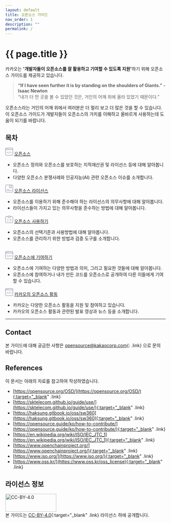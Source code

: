 ```yaml
---
layout: default
title: 오픈소스 가이드
nav_order: 1
description: ""
permalink: /
---
```

# {{ page.title }}
<div class="summary">
카카오는 <strong>'개발자들이 오픈소스를 잘 활용하고 기여할 수 있도록 지원'</strong>하기 위해 오픈소스 가이드를 제공하고 있습니다.<br>
</div>

><strong class="text-green-200 .fs-4">“If I have seen further it is by standing on the shoulders of Giants.”</strong> <strong>- Isaac Newton</strong><br>
> <span class="text-grey-666">“내가 더 먼 곳을 볼 수 있었던 것은, 거인의 어깨 위에 올라 있었기 때문이다.”</span>

<div class="summary">
오픈소스라는 거인의 어깨 위에서 여러분은 더 멀리 보고 더 많은 것을 할 수 있습니다.<br> 
이 오픈소스 가이드가 개발자들이 오픈소스의 가치를 이해하고 올바르게 사용하는데 도움이 되기를 바랍니다.
</div>


## 목차
<div class="content_wrap">
    <div class="contents_block">
        <div class="contents_tt">
            <svg width="24" height="24" viewBox="0 0 24 24" fill="none" xmlns="http://www.w3.org/2000/svg">
            <g clip-path="url(#clip0_19_131)">
            <rect x="0.5" y="0.5" width="23" height="23" rx="2.5" fill="white" stroke="#807F93"/>
            <path d="M0.5 3C0.5 1.61929 1.61929 0.5 3 0.5H21C22.3807 0.5 23.5 1.61929 23.5 3V5.5H0.5V3Z" fill="#F1F1F3" stroke="#807F93"/>
            <path d="M12.728 11.5599L11.272 17.6399" stroke="#807F93" stroke-linecap="round" stroke-linejoin="round"/>
            <path d="M7.82396 16.824L4.95996 14.6L7.82396 12.376" stroke="#807F93" stroke-linecap="round" stroke-linejoin="round"/>
            <path d="M16.176 16.824L19.04 14.6L16.176 12.376" stroke="#807F93" stroke-linecap="round" stroke-linejoin="round"/>
            <path d="M6.23206 3.26404H6.60806" stroke="#807F93" stroke-linecap="round" stroke-linejoin="round"/>
            <path d="M3.61603 3.26416H3.98403" stroke="#807F93" stroke-linecap="round" stroke-linejoin="round"/>
            <path d="M8.85602 3.26404H9.22402" stroke="#807F93" stroke-linecap="round" stroke-linejoin="round"/>
            </g>
            <defs>
            <clipPath id="clip0_19_131">
            <rect width="24" height="24" fill="white"/>
            </clipPath>
            </defs>
            </svg>
            <a href="{{ site.baseurl }}/docs/opensource/">오픈소스</a>
        </div>
        <div class="contents_body">
            <ul>
                <li>오픈소스 정의와 오픈소스를 보호하는 지적재산권 및 라이선스 등에 대해 알아봅니다.</li>
                <li>다양한 오픈소스 분쟁사례와 인공지능(AI) 관련 오픈소스 이슈를 소개합니다.</li>
            </ul>
        </div>
    </div>
</div>

<div class="content_wrap">
    <div class="contents_block">
        <div class="contents_tt">
        <svg width="24" height="24" viewBox="0 0 24 24" fill="none" xmlns="http://www.w3.org/2000/svg">
        <g clip-path="url(#clip0_19_129)">
        <rect x="0.5" y="0.5" width="23" height="23" rx="2.5" fill="white" stroke="#807F93"/>
        <path d="M4 15.2H12" stroke="#807F93" stroke-linecap="round" stroke-linejoin="round"/>
        <path d="M4 18.4H20" stroke="#807F93" stroke-linecap="round" stroke-linejoin="round"/>
        <path d="M13 0.5H19V10.5L16 7.5L13 10.5V0.5Z" fill="#F1F1F3" stroke="#807F93" stroke-linejoin="round"/>
        </g>
        <defs>
        <clipPath id="clip0_19_129">
        <rect width="24" height="24" fill="white"/>
        </clipPath>
        </defs>
        </svg>
           <a href="{{ site.baseurl }}/docs/license/">오픈소스 라이선스</a>
    </div>
        <div class="contents_body">
        <ul>
            <li>오픈소스를 이용하기 위해 준수해야 하는 라이선스의 의무사항에 대해 알아봅니다.</li>
            <li>라이선스들이 가지고 있는 의무사항을 준수하는 방법에 대해 알아봅니다.</li>
        </ul>
    </div>
    </div>
</div>
<div class="content_wrap">
    <div class="contents_block">
        <div class="contents_tt">
            <svg width="24" height="24" viewBox="0 0 24 24" fill="none" xmlns="http://www.w3.org/2000/svg">
            <g clip-path="url(#clip0_19_128)">
            <rect x="0.5" y="3.5" width="23" height="20" rx="2.5" fill="white" stroke="#807F93"/>
            <path d="M9.71995 11.1039L6.95195 13.8719L6.93595 13.8559L5.52795 12.4479" stroke="#807F93" stroke-linecap="round" stroke-linejoin="round"/>
            <path d="M12.864 12.4878H18.464" stroke="#807F93" stroke-linecap="round" stroke-linejoin="round"/>
            <path d="M9.71995 16.5038L6.95195 19.2718L6.93595 19.2558L5.52795 17.8478" stroke="#807F93" stroke-linecap="round" stroke-linejoin="round"/>
            <path d="M12.864 17.8878H18.464" stroke="#807F93" stroke-linecap="round" stroke-linejoin="round"/>
            <path d="M14.072 3.56V3.072C14.072 1.928 13.144 1 12 1C10.856 1 9.92797 1.928 9.92797 3.072V3.56H7.83197V6.32H16.168V3.56H14.072Z" fill="#F1F1F3" stroke="#807F93" stroke-linecap="round" stroke-linejoin="round"/>
            </g>
            <defs>
            <clipPath id="clip0_19_128">
            <rect width="24" height="24" fill="white"/>
            </clipPath>
            </defs>
            </svg>
            <a href="{{ site.baseurl }}/docs/use/">오픈소스 사용하기</a>
        </div>
        <div class="contents_body">
        <ul>
            <li>오픈소스의 선택기준과 사용방법에 대해 알아봅니다.</li>
            <li>오픈소스를 관리하기 위한 방법과 검증 도구를 소개합니다.<br><br></li>
        </ul>
    </div>
    </div>
</div>

<div class="content_wrap">
    <div class="contents_block">
        <div class="contents_tt">
            <svg width="24" height="24" viewBox="0 0 24 24" fill="none" xmlns="http://www.w3.org/2000/svg">
            <g clip-path="url(#clip0_19_131)">
            <rect x="0.5" y="0.5" width="23" height="23" rx="2.5" fill="white" stroke="#807F93"/>
            <path d="M0.5 3C0.5 1.61929 1.61929 0.5 3 0.5H21C22.3807 0.5 23.5 1.61929 23.5 3V5.5H0.5V3Z" fill="#F1F1F3" stroke="#807F93"/>
            <path d="M12.728 11.5599L11.272 17.6399" stroke="#807F93" stroke-linecap="round" stroke-linejoin="round"/>
            <path d="M7.82396 16.824L4.95996 14.6L7.82396 12.376" stroke="#807F93" stroke-linecap="round" stroke-linejoin="round"/>
            <path d="M16.176 16.824L19.04 14.6L16.176 12.376" stroke="#807F93" stroke-linecap="round" stroke-linejoin="round"/>
            <path d="M6.23206 3.26404H6.60806" stroke="#807F93" stroke-linecap="round" stroke-linejoin="round"/>
            <path d="M3.61603 3.26416H3.98403" stroke="#807F93" stroke-linecap="round" stroke-linejoin="round"/>
            <path d="M8.85602 3.26404H9.22402" stroke="#807F93" stroke-linecap="round" stroke-linejoin="round"/>
            </g>
            <defs>
            <clipPath id="clip0_19_131">
            <rect width="24" height="24" fill="white"/>
            </clipPath>
            </defs>
            </svg>
            <a href="{{ site.baseurl }}/docs/contribute">오픈소스에 기여하기</a>
        </div>
        <div class="contents_body">
        <ul>
            <li>오픈소스에 기여하는 다양한 방법과 의미, 그리고 필요한 것들에 대해 알아봅니다.</li>
            <li>오픈소스에 참여하거나 내가 만든 코드를 오픈소스로 공개하여 다른 이들에게 기여할 수 있습니다.</li>
        </ul>
        </div>
    </div>
</div>
<div class="content_wrap">
    <div class="contents_block">
        <div class="contents_tt">
            <svg width="24" height="24" viewBox="0 0 24 24" fill="none" xmlns="http://www.w3.org/2000/svg">
            <g clip-path="url(#clip0_19_131)">
            <rect x="0.5" y="0.5" width="23" height="23" rx="2.5" fill="white" stroke="#807F93"/>
            <path d="M0.5 3C0.5 1.61929 1.61929 0.5 3 0.5H21C22.3807 0.5 23.5 1.61929 23.5 3V5.5H0.5V3Z" fill="#F1F1F3" stroke="#807F93"/>
            <path d="M12.728 11.5599L11.272 17.6399" stroke="#807F93" stroke-linecap="round" stroke-linejoin="round"/>
            <path d="M7.82396 16.824L4.95996 14.6L7.82396 12.376" stroke="#807F93" stroke-linecap="round" stroke-linejoin="round"/>
            <path d="M16.176 16.824L19.04 14.6L16.176 12.376" stroke="#807F93" stroke-linecap="round" stroke-linejoin="round"/>
            <path d="M6.23206 3.26404H6.60806" stroke="#807F93" stroke-linecap="round" stroke-linejoin="round"/>
            <path d="M3.61603 3.26416H3.98403" stroke="#807F93" stroke-linecap="round" stroke-linejoin="round"/>
            <path d="M8.85602 3.26404H9.22402" stroke="#807F93" stroke-linecap="round" stroke-linejoin="round"/>
            </g>
            <defs>
            <clipPath id="clip0_19_131">
            <rect width="24" height="24" fill="white"/>
            </clipPath>
            </defs>
            </svg>
            <a href="{{ site.baseurl }}/docs/kakao/">카카오의 오픈소스 활동</a>
        </div>
        <div class="contents_body">
        <ul>
            <li>카카오는 다양한 오픈소스 활동을 지원 및 참여하고 있습니다.</li>
            <li>카카오의 오픈소스 활동과 관련된 발표 영상과 뉴스 등을 소개합니다.</li>
        </ul>
        </div>
    </div>
</div>


---

## Contact
본 가이드에 대해 궁금한 사항은 [opensource@kakaocorp.com](mailto:opensource@kakaocorp.com){: .link} 으로 문의 바랍니다.

## References
이 문서는 아래의 자료를 참고하여 작성하였습니다.
- [https://opensource.org/OSD/](https://opensource.org/OSD/){:target="_blank" .link}
- [https://sktelecom.github.io/guide/use/](https://sktelecom.github.io/guide/use/){:target="_blank" .link}
- [https://haksung.gitbook.io/oss/sw360](https://haksung.gitbook.io/oss/sw360){:target="_blank" .link}
- [https://opensource.guide/ko/how-to-contribute/](https://opensource.guide/ko/how-to-contribute/){:target="_blank" .link}
- [https://en.wikipedia.org/wiki/ISO/IEC_JTC_1](https://en.wikipedia.org/wiki/ISO/IEC_JTC_1){:target="_blank" .link}
- [https://www.openchainproject.org/](https://www.openchainproject.org/){:target="_blank" .link}
- [https://www.iso.org/](https://www.iso.org/){:target="_blank" .link}
- [https://www.oss.kr/](https://www.oss.kr/oss_license){:target="_blank" .link}

## 라이선스 정보
<img src="https://t1.kakaocdn.net/olive/ossguide/ccby.png" width="160" height="56" alt="CC-BY-4.0" class="mb-3" /><br>
본 가이드는 [CC-BY-4.0](https://github.daumkakao.com/oss/kakao.github.io/blob/main/CC-BY-4.0){:target="_blank" .link} 라이선스 하에 공개합니다.
